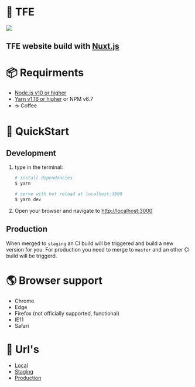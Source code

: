# 🥳 TFE

![](https://media.giphy.com/media/xHMIDAy1qkzNS/giphy.gif)

## **TFE website build with [Nuxt.js](https://nuxtjs.org)**

# 📦 Requirments

-   [Node.js v10 or higher](https://nodejs.org/en/)
-   [Yarn v1.16 or higher](https://yarnpkg.com/lang/en/) or NPM v6.7
-   ☕ Coffee

# 🐎 QuickStart

## Development

1. type in the terminal:

    ```bash
    # install dependencies
    $ yarn

    # serve with hot reload at localhost:3000
    $ yarn dev
    ```

2. Open your browser and navigate to [http://localhost:3000](http://localhost:3000)

## Production

When merged to `staging` an CI build will be triggered and build a new version for you.
For production you need to merge to `master` and an other CI build will be triggerd.

# 🌎 Browser support

-   Chrome
-   Edge
-   Firefox (not officially supported, functional)
-   IE11
-   Safari

# 🔗 Url's

-   [Local](https://localhost:3000)
-   [Staging](https://tfe.acc.tfe.nl/)
-   [Production](https://www2.tfe.nl/)
